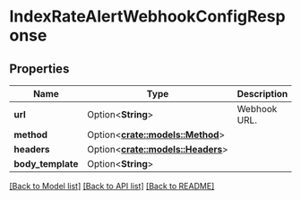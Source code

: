 # IndexRateAlertWebhookConfigResponse

## Properties

Name | Type | Description | Notes
------------ | ------------- | ------------- | -------------
**url** | Option<**String**> | Webhook URL. | [optional]
**method** | Option<[**crate::models::Method**](method.md)> |  | [optional]
**headers** | Option<[**crate::models::Headers**](headers.md)> |  | [optional]
**body_template** | Option<**String**> |  | [optional]

[[Back to Model list]](../README.md#documentation-for-models) [[Back to API list]](../README.md#documentation-for-api-endpoints) [[Back to README]](../README.md)



